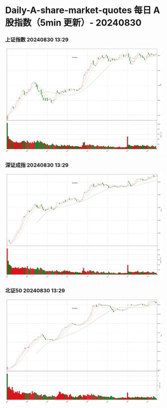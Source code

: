 
# Daily-A-share-market-quotes 每日 A 股指数（5min 更新）- 20240830

### 上证指数 20240830 13:29
![](./fig/2024/8/20240830-sh000001.png)

### 深证成指 20240830 13:29
![](./fig/2024/8/20240830-sz399001.png)

### 北证50 20240830 13:29
![](./fig/2024/8/20240830-bj899050.png)
